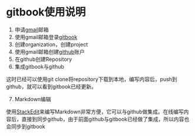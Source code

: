 # gitbook使用说明

 1. 申请[gmail](https://www.google.com/gmail)邮箱
 2. 使用gmail邮箱登录[gitbook](https://www.gitbook.com)
 3. 创建organization，创建project
 4. 使用gmail邮箱创建[github](https://github.com)账户
 5. 在github创建Repository
 6. 集成gitbook与github

这时已经可以使用git clone将repository下载到本地，编写内容后，push到github，就可以看到gitbook已经更新。
 
 7. Markdown编辑

使用[StackEdit](https://stackedit.io)来编写Markdown非常方便，它可以与github做集成。在线编写内容后，直接到同步github，由于前面github与gitbook已经做了集成，所以内容也会同步到gitbook

<!--stackedit_data:
eyJoaXN0b3J5IjpbMTQ3OTA1OTM3MSwtMTA3ODM4MDM4NywyMT
IyODYxNDkwLC02ODgxOTQ2NSwxMzY3NzY1MzUsLTE2NDM1OTIx
Ml19
-->